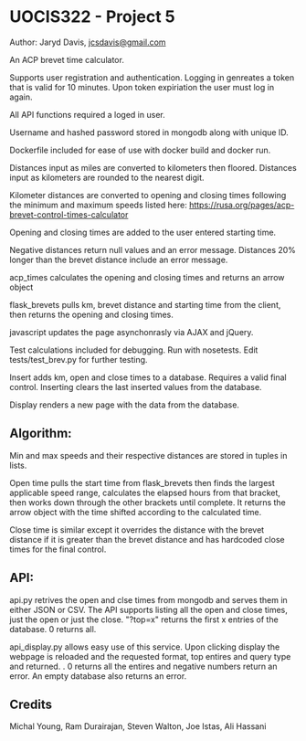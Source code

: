 # UOCIS322 - Project 5 #
Author: Jaryd Davis, jcsdavis@gmail.com

An ACP brevet time calculator.

Supports user registration and authentication. Logging in genreates a token that is valid for 10 minutes. Upon token expiriation the user must log in again. 

All API functions required a loged in user. 

Username and hashed password stored in mongodb along with unique ID. 

Dockerfile included for ease of use with docker build and docker run.

Distances input as miles are converted to kilometers then floored. Distances input as kilometers are rounded to the nearest digit.

Kilometer distances are converted to opening and closing times following the minimum and maximum speeds listed here: https://rusa.org/pages/acp-brevet-control-times-calculator

Opening and closing times are added to the user entered starting time.

Negative distances return null values and an error message. Distances 20% longer than the brevet distance include an error message.

acp_times calculates the opening and closing times and returns an arrow object

flask_brevets pulls km, brevet distance and starting time from the client, then returns the opening and closing times.

javascript updates the page asynchonrasly via AJAX and jQuery.

Test calculations included for debugging. Run with nosetests. Edit tests/test_brev.py for further testing.

Insert adds km, open and close times to a database. Requires a valid final control. Inserting clears the last inserted values from the database.

Display renders a new page with the data from the database.

## Algorithm:

Min and max speeds and their respective distances are stored in tuples in lists. 

Open time pulls the start time from flask_brevets then finds the largest applicable speed range, calculates the elapsed hours from that bracket, then works down through the other brackets until complete. It returns the arrow object with the time shifted according to the calculated time.

Close time is similar except it overrides the distance with the brevet distance if it is greater than the brevet distance and has hardcoded close times for the final control.

## API:

api.py retrives the open and clse times from mongodb and serves them in either JSON or CSV. The API supports listing all the open and close times, just the open or just the close. "?top=x" returns the first x entries of the database. 0 returns all. 

api_display.py allows easy use of this service. Upon clicking display the webpage is reloaded and the requested format, top entires and query type and returned. . 0 returns all the entires and negative numbers return an error. An empty database also returns an error. 


## Credits

Michal Young, Ram Durairajan, Steven Walton, Joe Istas, Ali Hassani
